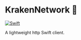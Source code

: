 # KrakenNetwork 🐙

[![Swift](https://github.com/AlfredoHernandez/KrakenNetwork/actions/workflows/swift.yml/badge.svg?branch=main)](https://github.com/AlfredoHernandez/KrakenNetwork/actions/workflows/swift.yml)

A lightweight http Swift client.
